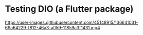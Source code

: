 # Testing DIO (a Flutter package)


https://user-images.githubusercontent.com/45148915/136641031-69a64229-f812-46a3-a059-11859a3f1431.mp4

